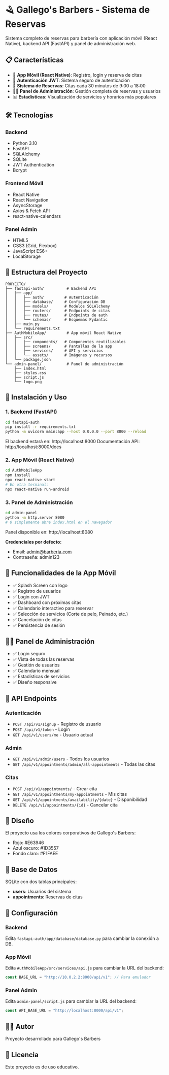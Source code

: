 # 🪒 Gallego's Barbers - Sistema de Reservas

Sistema completo de reservas para barbería con aplicación móvil (React Native), backend API (FastAPI) y panel de administración web.

## 📋 Características

- 📱 **App Móvil (React Native)**: Registro, login y reserva de citas
- 🔐 **Autenticación JWT**: Sistema seguro de autenticación
- 📅 **Sistema de Reservas**: Citas cada 30 minutos de 9:00 a 18:00
- 👨‍💼 **Panel de Administración**: Gestión completa de reservas y usuarios
- 📊 **Estadísticas**: Visualización de servicios y horarios más populares

## 🛠️ Tecnologías

### Backend

- Python 3.10
- FastAPI
- SQLAlchemy
- SQLite
- JWT Authentication
- Bcrypt

### Frontend Móvil

- React Native
- React Navigation
- AsyncStorage
- Axios & Fetch API
- react-native-calendars

### Panel Admin

- HTML5
- CSS3 (Grid, Flexbox)
- JavaScript ES6+
- LocalStorage

## 📁 Estructura del Proyecto

```
PROYECTO/
├── fastapi-auth/          # Backend API
│   ├── app/
│   │   ├── auth/         # Autenticación
│   │   ├── database/     # Configuración DB
│   │   ├── models/       # Modelos SQLAlchemy
│   │   ├── routers/      # Endpoints de citas
│   │   ├── routes/       # Endpoints de auth
│   │   └── schemas/      # Esquemas Pydantic
│   ├── main.py
│   └── requirements.txt
├── AuthMobileApp/         # App móvil React Native
│   ├── src/
│   │   ├── components/   # Componentes reutilizables
│   │   ├── screens/      # Pantallas de la app
│   │   ├── services/     # API y servicios
│   │   └── assets/       # Imágenes y recursos
│   └── package.json
└── admin-panel/           # Panel de administración
    ├── index.html
    ├── styles.css
    ├── script.js
    └── logo.png

```

## 🚀 Instalación y Uso

### 1. Backend (FastAPI)

```bash
cd fastapi-auth
pip install -r requirements.txt
python -m uvicorn main:app --host 0.0.0.0 --port 8000 --reload
```

El backend estará en: http://localhost:8000
Documentación API: http://localhost:8000/docs

### 2. App Móvil (React Native)

```bash
cd AuthMobileApp
npm install
npx react-native start
# En otra terminal:
npx react-native run-android
```

### 3. Panel de Administración

```bash
cd admin-panel
python -m http.server 8080
# O simplemente abre index.html en el navegador
```

Panel disponible en: http://localhost:8080

**Credenciales por defecto:**

- Email: admin@barberia.com
- Contraseña: admin123

## 📱 Funcionalidades de la App Móvil

- ✅ Splash Screen con logo
- ✅ Registro de usuarios
- ✅ Login con JWT
- ✅ Dashboard con próximas citas
- ✅ Calendario interactivo para reservar
- ✅ Selección de servicios (Corte de pelo, Peinado, etc.)
- ✅ Cancelación de citas
- ✅ Persistencia de sesión

## 👨‍💼 Panel de Administración

- ✅ Login seguro
- ✅ Vista de todas las reservas
- ✅ Gestión de usuarios
- ✅ Calendario mensual
- ✅ Estadísticas de servicios
- ✅ Diseño responsive

## 🔐 API Endpoints

### Autenticación

- `POST /api/v1/signup` - Registro de usuario
- `POST /api/v1/token` - Login
- `GET /api/v1/users/me` - Usuario actual

### Admin

- `GET /api/v1/admin/users` - Todos los usuarios
- `GET /api/v1/appointments/admin/all-appointments` - Todas las citas

### Citas

- `POST /api/v1/appointments/` - Crear cita
- `GET /api/v1/appointments/my-appointments` - Mis citas
- `GET /api/v1/appointments/availability/{date}` - Disponibilidad
- `DELETE /api/v1/appointments/{id}` - Cancelar cita

## 🎨 Diseño

El proyecto usa los colores corporativos de Gallego's Barbers:

- Rojo: #E63946
- Azul oscuro: #1D3557
- Fondo claro: #F1FAEE

## 📝 Base de Datos

SQLite con dos tablas principales:

- **users**: Usuarios del sistema
- **appointments**: Reservas de citas

## 🔧 Configuración

### Backend

Edita `fastapi-auth/app/database/database.py` para cambiar la conexión a DB.

### App Móvil

Edita `AuthMobileApp/src/services/api.js` para cambiar la URL del backend:

```javascript
const BASE_URL = "http://10.0.2.2:8000/api/v1"; // Para emulador
```

### Panel Admin

Edita `admin-panel/script.js` para cambiar la URL del backend:

```javascript
const API_BASE_URL = "http://localhost:8000/api/v1";
```

## 👨‍💻 Autor

Proyecto desarrollado para Gallego's Barbers

## 📄 Licencia

Este proyecto es de uso educativo.
